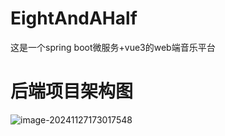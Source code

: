 # EightAndAHalf

这是一个spring boot微服务+vue3的web端音乐平台

# 后端项目架构图
![image-20241127173017548](https://s2.loli.net/2024/11/27/mQvEUkJVOLgxiCt.png)
